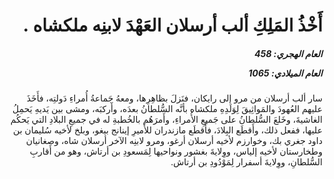 <h1 dir="rtl">أَخْذُ المَلِكِ ألب أرسلان العَهْدَ لابنِه ملكشاه .</h1>

<h5 dir="rtl">العام الهجري:  458

العام الميلادي: 1065

</h5>

<p dir="rtl">سار ألب أرسلان من مرو إلى رايكان، فنَزلَ بظاهِرِها، ومعهُ جَماعةُ أُمراءِ دَولتِه، فأَخَذَ عليهم العُهودَ والمَواثِيقَ لِوَلَدِهِ ملكشاه بأنَّه السُّلطانُ بعدَه، وأَركبَه، ومشى بين يَديهِ يَحمِلُ الغاشيةَ، وخَلعَ السُّلطانُ على جَميعِ الأُمراءِ، وأَمرَهُم بالخُطبةِ له في جميعِ البلادِ التي يَحكُم عليها، ففعل ذلك، وأَقطَع البِلادَ، فأَقطَع مازندران للأَميرِ إينانج بيغو، وبلخ لأخيه سُليمان بن داود جغري بك، وخوارزم لأخيه أرسلان أرغو، ومرو لابنِه الآخر أرسلان شاه، وصغانيان وطخارستان لأخيه إلياس، ووِلايةَ بغشور ونواحيها لِمَسعودِ بن أرتاش، وهو من أَقاربِ السُّلطانِ، ووِلايةَ أسفرار لِمَوْدُودِ بن أرتاش.</p></br>
